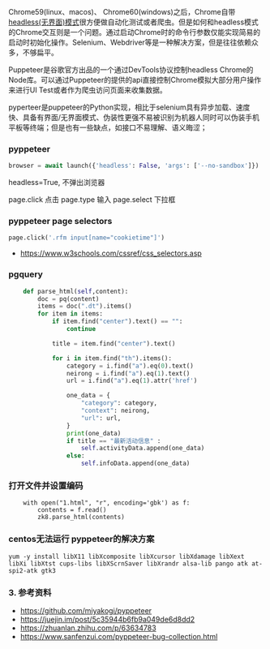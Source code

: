 Chrome59(linux、macos)、 Chrome60(windows)之后，Chrome自带[headless(无界面)模式](https://developers.google.com/web/updates/2017/04/headless-chrome)很方便做自动化测试或者爬虫。但是如何和headless模式的Chrome交互则是一个问题。通过启动Chrome时的命令行参数仅能实现简易的启动时初始化操作。Selenium、Webdriver等是一种解决方案，但是往往依赖众多，不够扁平。



Puppeteer是谷歌官方出品的一个通过DevTools协议控制headless Chrome的Node库。可以通过Puppeteer的提供的api直接控制Chrome模拟大部分用户操作来进行UI Test或者作为爬虫访问页面来收集数据。



pyperteer是puppeteer的Python实现，相比于selenium具有异步加载、速度快、具备有界面/无界面模式、伪装性更强不易被识别为机器人同时可以伪装手机平板等终端；但是也有一些缺点，如接口不易理解、语义晦涩；





### pyppeteer

```python
browser = await launch({'headless': False, 'args': ['--no-sandbox']})
```

headless=True, 不弹出浏览器



page.click 点击
page.type 输入
page.select 下拉框



### pyppeteer page selectors

```python
page.click('.rfm input[name="cookietime"]')
```

+ https://www.w3schools.com/cssref/css_selectors.asp



### pgquery

```python
    def parse_html(self,content):
        doc = pq(content)
        items = doc(".dt").items()
        for item in items:
            if item.find("center").text() == "":
                continue

            title = item.find("center").text()

            for i in item.find("th").items():
                category = i.find("a").eq(0).text()
                neirong = i.find("a").eq(1).text()
                url = i.find("a").eq(1).attr('href')

                one_data = {
                    "category": category,
                    "context": neirong,
                    "url": url,
                }
                print(one_data)
                if title == "最新活动信息" :
                    self.activityData.append(one_data)
                else:
                    self.infoData.append(one_data)
```



### 打开文件并设置编码

```
    with open("1.html", "r", encoding='gbk') as f:
        contents = f.read()
        zk8.parse_html(contents)
```





### centos无法运行 pyppeteer的解决方案

```
yum -y install libX11 libXcomposite libXcursor libXdamage libXext libXi libXtst cups-libs libXScrnSaver libXrandr alsa-lib pango atk at-spi2-atk gtk3 
```





### 3. 参考资料

+ https://github.com/miyakogi/pyppeteer
+ https://juejin.im/post/5c35944b6fb9a049de6d8dd2
+ https://zhuanlan.zhihu.com/p/63634783
+ https://www.sanfenzui.com/pyppeteer-bug-collection.html
